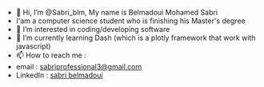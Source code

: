 - 👋 Hi, I’m @Sabri_blm, My name is Belmadoui Mohamed Sabri
- I'am a computer science student who is finishing his Master's degree
- 👀 I’m interested in coding/developing software
- 🌱 I’m currently learning Dash (which is a plotly framework that work with javascript)
- 📫 How to reach me :
- email : sabriprofessional3@gmail.com
- LinkedIn : <a href="https://www.linkedin.com/in/sabri-belmadoui-1b5210206/">sabri belmadoui</a>

<!---
tchikyy/tchikyy is a ✨ special ✨ repository because its `README.md` (this file) appears on your GitHub profile.
You can click the Preview link to take a look at your changes.
--->
